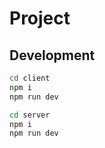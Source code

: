 # Project

## Development
```bash
cd client
npm i
npm run dev
```

```bash
cd server
npm i
npm run dev
```
